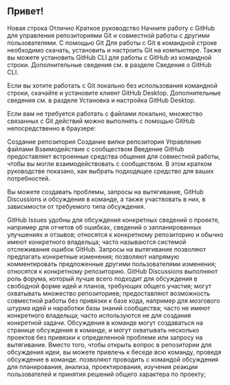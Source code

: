 ## Привет!

Новая строка
Отлично
Краткое руководство
Начните работу с GitHub для управления репозиториями Git и совместной работы с другими пользователями.
С помощью Git
Для работы с Git в командной строке необходимо скачать, установить и настроить Git на компьютере. Также вы можете установить GitHub CLI для работы с GitHub из командной строки. Дополнительные сведения см. в разделе Сведения о GitHub CLI.

Если вы хотите работать с Git локально без использования командной строки, скачайте и установите клиент GitHub Desktop. Дополнительные сведения см. в разделе Установка и настройка GitHub Desktop.

Если вам не требуется работать с файлами локально, множество связанных с Git действий можно выполнять с помощью GitHub непосредственно в браузере:

Создание репозитория
Создание вилки репозитория
Управление файлами
Взаимодействие с сообществом
Введение
GitHub предоставляет встроенные средства общения для совместной работы, чтобы вы могли взаимодействовать с сообществом. В этом кратком руководстве показано, как выбрать подходящее средство для ваших потребностей.

Вы можете создавать проблемы, запросы на вытягивание, GitHub Discussions и обсуждения в команде, а также участвовать в них, в зависимости от требуемого типа обсуждения.

GitHub Issues
удобны для обсуждения конкретных сведений о проекте, например для отчетов об ошибках, сведений о запланированных улучшениях и отзывов;
относятся к конкретному репозиторию и обычно имеют конкретного владельца;
часто называются системой отслеживания ошибок GitHub.
Запросы на вытягивание
позволяют предлагать конкретные изменения;
позволяют напрямую комментировать предложенные другими пользователями изменения;
относятся к конкретному репозиторию.
GitHub Discussions
выполняют роль форума, который лучше всего подходит для обсуждения в свободной форме идей и планов, требующих общего участия;
могут охватывать множество репозиториев;
предоставляют возможность совместной работы без привязки к базе кода, например для мозгового штурма идей и наработки базы знаний сообщества;
часто не имеют конкретного владельца;
часто используются не для создания конкретной задачи.
Обсуждения в команде
могут создаваться на странице обсуждения в команде, и могут охватывать несколько проектов без привязки к определенной проблеме или запросу на вытягивание. Вместо того, чтобы открыть вопрос в репозитории для обсуждения идеи, вы можете привлечь к беседе всю команду, проведя обсуждение в команде.
позволяют проводить с командой обсуждения для планирования, анализа, проектирования, изучения реакции пользователей и принятия решений общего характера по проекту;
